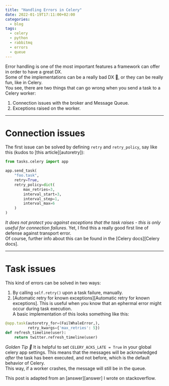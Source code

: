 ```yaml
---
title: "Handling Errors in Celery"
date: 2022-01-19T17:11:00+02:00
categories:
  - blog
tags:
  - celery
  - python
  - rabbitmq
  - errors
  - queue
---
```


Error handling is one of the most important features a framework can offer in order to have a great DX.  
Some of the implementations can be a really bad DX 👀, or they can be really fun, like in Celery.  
You see, there are two things that can go wrong when you send a task to a Celery worker:

1. Connection issues with the broker and Message Queue.
2. Exceptions raised on the worker.

---

# Connection issues
The first issue can be solved by defining `retry` and `retry_policy`, say like this (kudos to [this article][autoretry]):
```python
from tasks.celery import app

app.send_task(
    "foo.task",
    retry=True,
    retry_policy=dict(
        max_retries=3,
        interval_start=3,
        interval_step=1,
        interval_max=6
    )
)
```

*It does not protect you against exceptions that the task raises - this is only useful for connection failures*. Yet, I find this a really good first line of defense against transport error.  
Of course, further info about this can be found in the [Celery docs][Celery docs].  

---

# Task issues

This kind of errors can be solved in two ways:
1. By calling `self.retry()` upon a task failure, manually.
2. [Automatic retry for known exceptions][Automatic retry for known exceptions]. This is useful when you know that an ephermal error might occur during task execution.  
A basic implementation of this looks something like this:
```python
@app.task(autoretry_for=(FailWhaleError,),
          retry_kwargs={'max_retries': 5})
def refresh_timeline(user):
    return twitter.refresh_timeline(user)
```

_Golden Tip 🎫_
It is helpful to set `CELERY_ACKS_LATE = True` in your global celery app settings.
This means that the messages will be acknowledged *after* the task has been executed, and not before, which is the default behavior of Celery.  
This way, if a worker crashes, the message will still be in the queue.

This post is adapted from an [answer][answer] I wrote on stackoverflow.

[^1]: Though I admit that sometimes I mishap and look on the keyboard, and when I do that, I'm looking at you, "\|" 🙄
[^2]: Shout out to stackoverflow!
[Celery docs]: https://docs.celeryproject.org/en/latest/userguide/calling.html#retry-policy
[autoretry][autoretry]: https://coderbook.com/@marcus/how-to-automatically-retry-failed-tasks-with-celery/
[Automatic retry for known exceptions][Automatic retry for known exceptions]: https://docs.celeryproject.org/en/stable/userguide/tasks.html#Task.retry_backoff
[answer][answer]: https://stackoverflow.com/a/70391418/938227